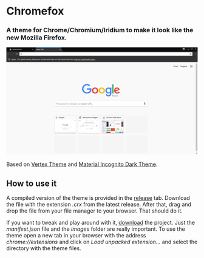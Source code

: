 # Chromefox

### A theme for Chrome/Chromium/Iridium to make it look like the new Mozilla Firefox.

![Screenshot](screenshots/1366x768.png)

Based on [Vertex Theme](https://github.com/horst3180/vertex-theme) and [Material Incognito Dark Theme](https://github.com/Fiddle-N/material-incognito-dark-theme).


## How to use it

A compiled version of the theme is provided in the [release](https://github.com/saviocmc/chromefox-theme/releases) tab.
Download the file with the extension *.crx* from the latest release.
After that, drag and drop the file from your file manager to your browser.
That should do it.

If you want to tweak and play around with it, [download](https://github.com/saviocmc/chromefox-theme/archive/master.zip) the project.
Just the *manifest.json* file and the *images* folder are really important.
To use the theme open a new tab in your browser with the address *chrome://extensions* and click on *Load unpacked extension...* and select the directory with the theme files.

